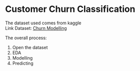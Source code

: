 # Customer Churn Classification

The dataset used comes from kaggle
</br>
Link Dataset: [Churn Modelling](https://www.kaggle.com/shubh0799/churn-modelling)

The overall process:
1. Open the dataset
2. EDA
3. Modelling
4. Predicting 
